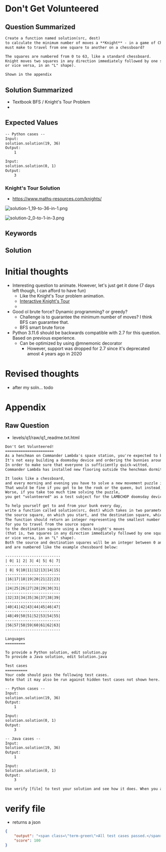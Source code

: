 # Don't Get Volunteered
## Question Summarized
```md
Create a function named solution(src, dest)
to calculate the minimum number of moves a **Knight** - in a game of Chess -
must make to travel from one square to another on a chessboard? 

The squares are numbered from 0 to 63, like a standard chessboard. 
Knight moves two squares in any direction immediately followed by one square perpendicular to that direction, 
or vice versa, in an "L" shape).

Shown in the appendix
```
## Solution Summarized
* Textbook BFS / Knight's Tour Problem
* 
## Expected Values
```txt
-- Python cases --
Input:
solution.solution(19, 36)
Output:
    1

Input:
solution.solution(0, 1)
Output:
    3
```
### Knight's Tour Solution
* https://www.maths-resources.com/knights/

![solution-1_19-to-36-in-1.png](raw%2Fknight-tour-solution-1.png)

![solution-2_0-to-1-in-3.png](raw%2Fknight-tour-solution-2.png)
## Keywords
<!-- if applicable for question / expected value -->
## Solution


# Initial thoughts
* Interesting question to animate. However, let's just get it done (7 days left though, I can afford to have fun)
  * Like the Knight's Tour problem animation.
  * [Interactive Knight's Tour](https://www.maths-resources.com/knights/)
  * 
* Good ol brute force? Dynamic programming? or greedy?
  * Challenge is to guarantee the minimum number of moves? I think BFS can guarantee that.
  * BFS smart brute force
* Python 3.11.6 should be backwards compatible with 2.7 for this question. Based on previous experience.
  * Can be optimized by using @mnemonic decorator
    * However, support was dropped for 2.7 since it's deprecated amost 4 years ago in 2020

# Revised thoughts
* after my soln... todo


# Appendix
## Raw Question
* levels/q1/raw/q1_readme.txt.html
<!-- Had to convert to txt... html tag on GitHub didn't format properly 
verify score in the network tab. and see if there's mroe
-->
```txt
Don't Get Volunteered!
======================
As a henchman on Commander Lambda's space station, you're expected to be resourceful, smart, and a quick thinker.
It's not easy building a doomsday device and ordering the bunnies around at the same time, after all!
In order to make sure that everyone is sufficiently quick-witted, 
Commander Lambda has installed new flooring outside the henchman dormitories.

It looks like a chessboard, 
and every morning and evening you have to solve a new movement puzzle in order to cross the floor.
That would be fine if you got to be the rook or the queen, but instead, you have to be the knight. 
Worse, if you take too much time solving the puzzle, 
you get "volunteered" as a test subject for the LAMBCHOP doomsday device!

To help yourself get to and from your bunk every day, 
write a function called solution(src, dest) which takes in two parameters: 
the source square, on which you start, and the destination square, which is where you need to land to solve the puzzle.
The function should return an integer representing the smallest number of moves it will take
for you to travel from the source square 
to the destination square using a chess knight's moves
(that is, two squares in any direction immediately followed by one square perpendicular to that direction, 
or vice versa, in an "L" shape).
Both the source and destination squares will be an integer between 0 and 63, inclusive, 
and are numbered like the example chessboard below:

-------------------------
| 0| 1| 2| 3| 4| 5| 6| 7|
-------------------------
| 8| 9|10|11|12|13|14|15|
-------------------------
|16|17|18|19|20|21|22|23|
-------------------------
|24|25|26|27|28|29|30|31|
-------------------------
|32|33|34|35|36|37|38|39|
-------------------------
|40|41|42|43|44|45|46|47|
-------------------------
|48|49|50|51|52|53|54|55|
-------------------------
|56|57|58|59|60|61|62|63|
-------------------------

Languages
=========

To provide a Python solution, edit solution.py
To provide a Java solution, edit Solution.java

Test cases
==========
Your code should pass the following test cases.
Note that it may also be run against hidden test cases not shown here.

-- Python cases --
Input:
solution.solution(19, 36)
Output:
    1

Input:
solution.solution(0, 1)
Output:
    3

-- Java cases --
Input:
Solution.solution(19, 36)
Output:
    1

Input:
Solution.solution(0, 1)
Output:
    3

Use verify [file] to test your solution and see how it does. When you are finished editing your code, use submit [file] to submit your answer. If your solution passes the test cases, it will be removed from your home folder.
```

# verify file
* returns a json
```json
{
    "output": "<span class=\"term-green\">All test cases passed.</span> Use <span class=\"term-yellow\">submit solution.py</span> to submit your solution",
    "score": 100
}
```